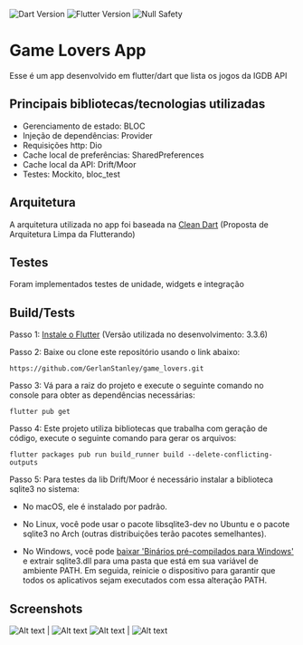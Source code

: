 ![Dart Version](https://img.shields.io/static/v1?label=dart&message=2.18.2&color=00579d)
![Flutter Version](https://img.shields.io/static/v1?label=flutter&message=3.3.6&color=42a5f5)
![Null Safety](https://img.shields.io/static/v1?label=null-safety&message=done&color=success)

# Game Lovers App
Esse é um app desenvolvido em flutter/dart que lista os jogos da IGDB API

## Principais bibliotecas/tecnologias utilizadas
- Gerenciamento de estado: BLOC
- Injeção de dependências: Provider
- Requisições http: Dio
- Cache local de preferências: SharedPreferences
- Cache local da API: Drift/Moor
- Testes: Mockito, bloc_test

## Arquitetura
A arquitetura utilizada no app foi baseada na 
[Clean Dart](https://github.com/Flutterando/Clean-Dart)
(Proposta de Arquitetura Limpa da Flutterando)

## Testes
Foram implementados testes de unidade, widgets e integração

## Build/Tests
Passo 1: [Instale o Flutter](https://docs.flutter.dev/get-started/install)
(Versão utilizada no desenvolvimento: 3.3.6)

Passo 2: Baixe ou clone este repositório usando o link abaixo:
```
https://github.com/GerlanStanley/game_lovers.git
```

Passo 3: Vá para a raiz do projeto e execute o seguinte comando no console para obter as dependências necessárias:
```
flutter pub get
```

Passo 4: Este projeto utiliza bibliotecas que trabalha com geração de código, execute o seguinte comando para gerar os arquivos:
```
flutter packages pub run build_runner build --delete-conflicting-outputs
```

Passo 5: Para testes da lib Drift/Moor é necessário instalar a biblioteca sqlite3 no sistema:
<br>
- No macOS, ele é instalado por padrão.
  
- No Linux, você pode usar o pacote libsqlite3-dev no Ubuntu e o pacote sqlite3 no Arch (outras distribuições terão pacotes semelhantes).

- No Windows, você pode [baixar 'Binários pré-compilados para Windows'](https://www.sqlite.org/download.html) e extrair sqlite3.dll para uma pasta que está em sua variável de ambiente PATH. Em seguida, reinicie o dispositivo para garantir que todos os aplicativos sejam executados com essa alteração PATH.

## Screenshots
![Alt text](./screenshots/1.png?raw=true) | ![Alt text](./screenshots/2.png?raw=true)
![Alt text](./screenshots/3.png?raw=true) | ![Alt text](./screenshots/4.png?raw=true)